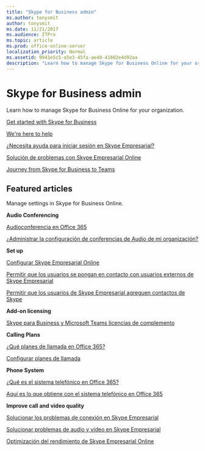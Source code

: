 ```yaml
---
title: "Skype for Business admin"
ms.author: tonysmit
author: tonysmit
ms.date: 11/21/2017
ms.audience: ITPro
ms.topic: article
ms.prod: office-online-server
localization_priority: Normal
ms.assetid: 9941e5c5-a5e3-45fa-ae40-41802e4d92aa
description: "Learn how to manage Skype for Business Online for your organization."
---
```


# Skype for Business admin

Learn how to manage Skype for Business Online for your organization.
  
[Get started with Skype for Business](https://support.office.com/article/2da94a13-6d16-4d67-adf3-439f2b946994)
  
[We're here to help](https://support.office.com/article/Contact-support-for-business-products-Admin-Help-32a17ca7-6fa0-4870-8a8d-e25ba4ccfd4b)
  
[¿Necesita ayuda para iniciar sesión en Skype Empresarial?](http://technet.microsoft.com/library/448b8ea7-5b33-444a-afd4-175fc9930d05%28Office.14%29.aspx)
  
[Solución de problemas con Skype Empresarial Online](set-up-skype-for-business-online/troubleshoot-problems-with-skype-for-business-online.md)
  
[Journey from Skype for Business to Teams](https://docs.microsoft.com/en-us/MicrosoftTeams/journey-skypeforbusiness-teams)
  
## Featured articles

Manage settings in Skype for Business Online.
  
 **Audio Conferencing**
  
[Audioconferencia en Office 365](audio-conferencing-in-office-365/audio-conferencing-in-office-365.md)
  
[¿Administrar la configuración de conferencias de Audio de mi organización?](audio-conferencing-in-office-365/manage-the-audio-conferencing-settings-for-my-organization.md)
  
 **Set up**
  
[Configurar Skype Empresarial Online](set-up-skype-for-business-online/set-up-skype-for-business-online.md)
  
[Permitir que los usuarios se pongan en contacto con usuarios externos de Skype Empresarial](set-up-skype-for-business-online/allow-users-to-contact-external-skype-for-business-users.md)
  
[Permitir que los usuarios de Skype Empresarial agreguen contactos de Skype](set-up-skype-for-business-online/let-skype-for-business-users-add-skype-contacts.md)
  
 **Add-on licensing**
  
[Skype para Business y Microsoft Teams licencias de complemento](skype-for-business-and-microsoft-teams-add-on-licensing/skype-for-business-and-microsoft-teams-add-on-licensing.md)
  
 **Calling Plans**
  
[¿Qué planes de llamada en Office 365?](what-are-calling-plans-in-office-365/what-are-calling-plans-in-office-365.md)
  
[Configurar planes de llamada](what-are-calling-plans-in-office-365/set-up-calling-plans.md)
  
 **Phone System**
  
[¿Qué es el sistema telefónico en Office 365?](what-is-phone-system-in-office-365/what-is-phone-system-in-office-365.md)
  
[Aquí es lo que obtiene con el sistema telefónico en Office 365](what-is-phone-system-in-office-365/here-s-what-you-get-with-phone-system-in-office-365.md)
  
 **Improve call and video quality**
  
[Solucionar los problemas de conexión en Skype Empresarial](http://technet.microsoft.com/library/ca302828-783f-425c-bbe2-356348583771%28Office.14%29.aspx)
  
[Solucionar problemas de audio y vídeo en Skype Empresarial](http://technet.microsoft.com/library/62777bc6-c52b-47ae-84ba-a8905c3b71dc%28Office.14%29.aspx)
  
[Optimización del rendimiento de Skype Empresarial Online](http://technet.microsoft.com/library/beec23c2-c5d6-4e84-a8af-e82aefca7802%28Office.14%29.aspx)
  

